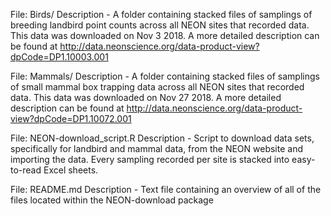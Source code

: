 File: Birds/
Description - A folder containing stacked files of samplings of breeding landbird point counts across all NEON sites that recorded data. This data was downloaded on Nov 3 2018. A more detailed description can be found at http://data.neonscience.org/data-product-view?dpCode=DP1.10003.001 

File: Mammals/
Description - A folder containing stacked files of samplings of small mammal box trapping data across all NEON sites that recorded data. This data was downloaded on Nov 27 2018. A more detailed description can be found at http://data.neonscience.org/data-product-view?dpCode=DP1.10072.001 

File: NEON-download_script.R
Description - Script to download data sets, specifically for landbird and mammal data, from the NEON website and importing the data. Every sampling recorded per site is stacked into easy-to-read Excel sheets.

File: README.md
Description - Text file containing an overview of all of the files located within the NEON-download package
